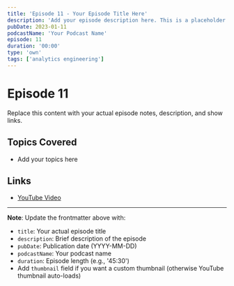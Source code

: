 ```yaml
---
title: 'Episode 11 - Your Episode Title Here'
description: 'Add your episode description here. This is a placeholder for your podcast episode.'
pubDate: 2023-01-11
podcastName: 'Your Podcast Name'
episode: 11
duration: '00:00'
type: 'own'
tags: ['analytics engineering']
---
```


# Episode 11

Replace this content with your actual episode notes, description, and show links.

## Topics Covered
- Add your topics here

## Links
- [YouTube Video](https://www.youtube.com/watch?v=REPLACE_WITH_YOUR_VIDEO_ID)

---

**Note**: Update the frontmatter above with:
- `title`: Your actual episode title
- `description`: Brief description of the episode
- `pubDate`: Publication date (YYYY-MM-DD)
- `podcastName`: Your podcast name
- `duration`: Episode length (e.g., '45:30')
- Add `thumbnail` field if you want a custom thumbnail (otherwise YouTube thumbnail auto-loads)
